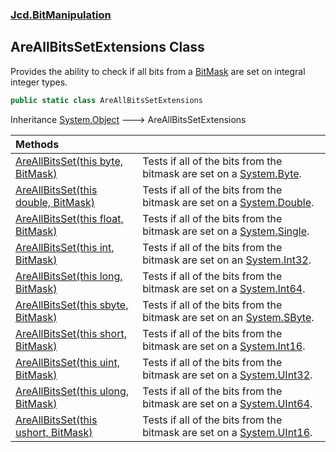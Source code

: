 ### [Jcd.BitManipulation](Jcd.BitManipulation.md 'Jcd.BitManipulation')

## AreAllBitsSetExtensions Class

Provides the ability to check if all bits from a [BitMask](Jcd.BitManipulation.BitMask.md 'Jcd.BitManipulation.BitMask') are set on integral integer types.

```csharp
public static class AreAllBitsSetExtensions
```

Inheritance [System.Object](https://docs.microsoft.com/en-us/dotnet/api/System.Object 'System.Object') &#129106; AreAllBitsSetExtensions

| Methods | |
| :--- | :--- |
| [AreAllBitsSet(this byte, BitMask)](Jcd.BitManipulation.AreAllBitsSetExtensions.AreAllBitsSet(thisbyte,Jcd.BitManipulation.BitMask).md 'Jcd.BitManipulation.AreAllBitsSetExtensions.AreAllBitsSet(this byte, Jcd.BitManipulation.BitMask)') | Tests if all of the bits from the bitmask are set on a [System.Byte](https://docs.microsoft.com/en-us/dotnet/api/System.Byte 'System.Byte'). |
| [AreAllBitsSet(this double, BitMask)](Jcd.BitManipulation.AreAllBitsSetExtensions.AreAllBitsSet(thisdouble,Jcd.BitManipulation.BitMask).md 'Jcd.BitManipulation.AreAllBitsSetExtensions.AreAllBitsSet(this double, Jcd.BitManipulation.BitMask)') | Tests if all of the bits from the bitmask are set on a [System.Double](https://docs.microsoft.com/en-us/dotnet/api/System.Double 'System.Double'). |
| [AreAllBitsSet(this float, BitMask)](Jcd.BitManipulation.AreAllBitsSetExtensions.AreAllBitsSet(thisfloat,Jcd.BitManipulation.BitMask).md 'Jcd.BitManipulation.AreAllBitsSetExtensions.AreAllBitsSet(this float, Jcd.BitManipulation.BitMask)') | Tests if all of the bits from the bitmask are set on a [System.Single](https://docs.microsoft.com/en-us/dotnet/api/System.Single 'System.Single'). |
| [AreAllBitsSet(this int, BitMask)](Jcd.BitManipulation.AreAllBitsSetExtensions.AreAllBitsSet(thisint,Jcd.BitManipulation.BitMask).md 'Jcd.BitManipulation.AreAllBitsSetExtensions.AreAllBitsSet(this int, Jcd.BitManipulation.BitMask)') | Tests if all of the bits from the bitmask are set on an [System.Int32](https://docs.microsoft.com/en-us/dotnet/api/System.Int32 'System.Int32'). |
| [AreAllBitsSet(this long, BitMask)](Jcd.BitManipulation.AreAllBitsSetExtensions.AreAllBitsSet(thislong,Jcd.BitManipulation.BitMask).md 'Jcd.BitManipulation.AreAllBitsSetExtensions.AreAllBitsSet(this long, Jcd.BitManipulation.BitMask)') | Tests if all of the bits from the bitmask are set on a [System.Int64](https://docs.microsoft.com/en-us/dotnet/api/System.Int64 'System.Int64'). |
| [AreAllBitsSet(this sbyte, BitMask)](Jcd.BitManipulation.AreAllBitsSetExtensions.AreAllBitsSet(thissbyte,Jcd.BitManipulation.BitMask).md 'Jcd.BitManipulation.AreAllBitsSetExtensions.AreAllBitsSet(this sbyte, Jcd.BitManipulation.BitMask)') | Tests if all of the bits from the bitmask are set on an [System.SByte](https://docs.microsoft.com/en-us/dotnet/api/System.SByte 'System.SByte'). |
| [AreAllBitsSet(this short, BitMask)](Jcd.BitManipulation.AreAllBitsSetExtensions.AreAllBitsSet(thisshort,Jcd.BitManipulation.BitMask).md 'Jcd.BitManipulation.AreAllBitsSetExtensions.AreAllBitsSet(this short, Jcd.BitManipulation.BitMask)') | Tests if all of the bits from the bitmask are set on a [System.Int16](https://docs.microsoft.com/en-us/dotnet/api/System.Int16 'System.Int16'). |
| [AreAllBitsSet(this uint, BitMask)](Jcd.BitManipulation.AreAllBitsSetExtensions.AreAllBitsSet(thisuint,Jcd.BitManipulation.BitMask).md 'Jcd.BitManipulation.AreAllBitsSetExtensions.AreAllBitsSet(this uint, Jcd.BitManipulation.BitMask)') | Tests if all of the bits from the bitmask are set on a [System.UInt32](https://docs.microsoft.com/en-us/dotnet/api/System.UInt32 'System.UInt32'). |
| [AreAllBitsSet(this ulong, BitMask)](Jcd.BitManipulation.AreAllBitsSetExtensions.AreAllBitsSet(thisulong,Jcd.BitManipulation.BitMask).md 'Jcd.BitManipulation.AreAllBitsSetExtensions.AreAllBitsSet(this ulong, Jcd.BitManipulation.BitMask)') | Tests if all of the bits from the bitmask are set on a [System.UInt64](https://docs.microsoft.com/en-us/dotnet/api/System.UInt64 'System.UInt64'). |
| [AreAllBitsSet(this ushort, BitMask)](Jcd.BitManipulation.AreAllBitsSetExtensions.AreAllBitsSet(thisushort,Jcd.BitManipulation.BitMask).md 'Jcd.BitManipulation.AreAllBitsSetExtensions.AreAllBitsSet(this ushort, Jcd.BitManipulation.BitMask)') | Tests if all of the bits from the bitmask are set on a [System.UInt16](https://docs.microsoft.com/en-us/dotnet/api/System.UInt16 'System.UInt16'). |
